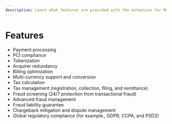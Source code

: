 ```yaml
---
description: Learn what features are provided with the extension for Magento.
---
```


# Features

* Payment processing
* PCI compliance
* Tokenization
* Acquirer redundancy
* Billing optimization
* Multi-currency support and conversion
* Tax calculation
* Tax management (registration, collection, ﬁling, and remittance)
* Fraud screening (24/7 protection from transactional fraud)
* Advanced fraud management
* Fraud liability guarantee
* Chargeback mitigation and dispute management
* Global regulatory compliance (for example., GDPR, CCPA, and PSD2)
